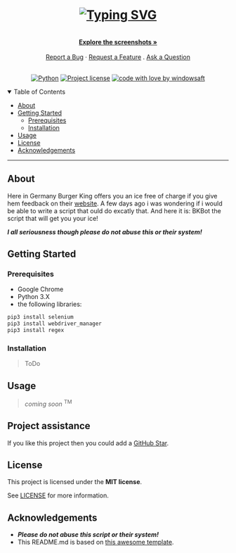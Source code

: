 <h1 align="center">
  <a href="https://github.com/windowsaft/BKBot">
    <picture>
      <source media="(prefers-color-scheme: dark)" srcset="https://readme-typing-svg.demolab.com?font=Fira+Code&size=25&pause=1000&color=F4F1F7&center=true&vCenter=true&width=435&height=100&lines=%F0%9F%91%91+BKBot">
      <source media="(prefers-color-scheme: light)" srcset="https://readme-typing-svg.demolab.com?font=Fira+Code&size=25&pause=1000&color=4A494B&center=true&vCenter=true&width=435&height=100&lines=%F0%9F%91%91+BKBot">
      <img alt="Typing SVG" src="https://readme-typing-svg.demolab.com?font=Fira+Code&size=25&pause=1000&color=4A494B&center=true&vCenter=true&width=435&height=100&lines=%F0%9F%91%91+BKBot">
    </picture>
  </a>
</h1>

<div align="center">
  <br />
  <a href="#about"><strong>Explore the screenshots »</strong></a>
  <br />
  <br />
  <a href="https://github.com/windowsaft/BKBot/issues/new?assignees=&labels=bug&template=01_BUG_REPORT.md&title=bug%3A+">Report a Bug</a>
  ·
  <a href="https://github.com/windowsaft/BKBot/issues/new?assignees=&labels=enhancement&template=02_FEATURE_REQUEST.md&title=feat%3A+">Request a Feature</a>
  .
  <a href="https://github.com/windowsaft/BKBot/issues/new?assignees=&labels=question&template=04_SUPPORT_QUESTION.md&title=support%3A+">Ask a Question</a>
</div>


<div align="center">

<br />

[![Python](https://img.shields.io/badge/python-3670A0?style=for-the-badge&logo=python&logoColor=ffdd54)](https://www.python.org/)
[![Project license](https://img.shields.io/github/license/windowsaft/BKBot?style=for-the-badge)](LICENSE)
[![code with love by windowsaft](https://img.shields.io/badge/%3C%2F%3E%20with%20%E2%99%A5%20by-windowsaft-ff1414.svg?style=for-the-badge)](https://github.com/windowsaft)

</div>

<details open="open">
<summary>Table of Contents</summary>

- [About](#about)
- [Getting Started](#getting-started)
  - [Prerequisites](#prerequisites)
  - [Installation](#installation)
- [Usage](#usage)
- [License](#license)
- [Acknowledgements](#acknowledgements)

</details>

---

## About

 Here in Germany Burger King offers you an ice free of charge if you give hem feedback on their [website](https://bk-feedback-de.com).
 A few days ago i was wondering if i would be able to write a script that ould do excatly that.
 And here it is: BKBot the script that will get you your ice!

 __*I all seriousness though please do not abuse this or their system!*__



## Getting Started

### Prerequisites

- Google Chrome
- Python 3.X
- the following libraries:

```sh
pip3 install selenium
pip3 install webdriver_manager
pip3 install regex
```

### Installation


> ToDo

## Usage

>*coming soon* <sup>TM</sup>


## Project assistance

If you like this project then you could add a [GitHub Star](https://github.com/windowsaft/BKBot).


## License

This project is licensed under the **MIT license**.

See [LICENSE](LICENSE) for more information.


## Acknowledgements

- __*Please do not abuse this script or their system!*__
- This README.md is based on [this awesome template](https://github.com/dec0dOS/amazing-github-template).